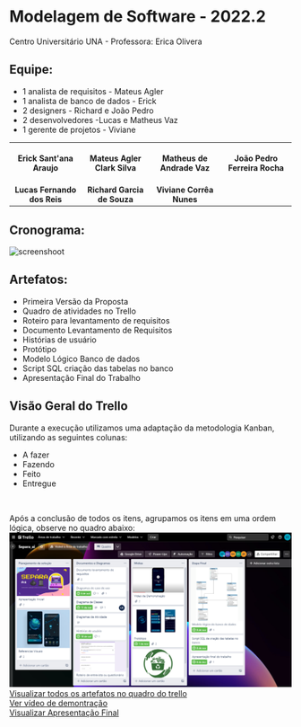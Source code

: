# Modelagem de Software  - 2022.2

Centro Universitário UNA - Professora: Erica Olivera

## Equipe:

- 1 analista de requisitos - Mateus Agler
- 1 analista de banco de dados - Erick
- 2 designers - Richard e João Pedro
- 2 desenvolvedores -Lucas e Matheus Vaz
- 1 gerente de projetos - Viviane
<table>
<tr>
<td align="center">
<img style="border-radius: 50%;" src="https://avatars.githubusercontent.com/u/79049718?v=4" width="100px;" alt=""/>
<br/>
<b> Erick Sant'ana Araujo </b>
</td>
<td align="center">
<img style="border-radius: 50%;" src="https://avatars.githubusercontent.com/u/117780129?v=4" width="100px;" alt=""/>
<br/>
<b> Mateus Agler Clark Silva </b>
</td>
<td align="center">
<img style="border-radius: 50%;" src="https://avatars.githubusercontent.com/u/99853486?v=4" width="100px;" alt=""/>
<br/>
<b> Matheus de Andrade Vaz </b>
</td>
<td align="center">
<img style="border-radius: 50%;" src="https://avatars.githubusercontent.com/u/113772814?v=4" width="100px;" alt=""/>
<br/>
<b> João Pedro Ferreira Rocha </b>
</td>
</tr>
<tr>
<td align="center">
<img style="border-radius: 50%;" src="https://avatars.githubusercontent.com/u/102496835?v=4" width="100px;" alt=""/>
<br/>
<b> Lucas Fernando dos Reis </b>
</td>
<td align="center">
<img style="border-radius: 50%;" src="https://avatars.githubusercontent.com/u/35472546?v=4" width="100px;" alt=""/>
<br/>
<b> Richard Garcia de Souza </b>
</td>

<td align="center">
<img style="border-radius: 50%;" src="https://avatars.githubusercontent.com/u/82071191?v=44" width="100px;" alt=""/>
<br/>
<b> Viviane Corrêa Nunes </b>
</td>
</tr>
</table>


## Cronograma:

![screenshoot](calendário_atividades.png)

## Artefatos:
- Primeira Versão da Proposta 
- Quadro de atividades no Trello 
- Roteiro para levantamento de requisitos  
- Documento Levantamento de Requisitos  
- Histórias de usuário  
- Protótipo
- Modelo Lógico Banco de dados 
- Script SQL criação das tabelas no banco 
- Apresentação Final do Trabalho 

## Visão Geral do Trello
Durante a execução utilizamos uma adaptação da metodologia Kanban, utilizando as  seguintes colunas: 
- A fazer 
- Fazendo
- Feito 
- Entregue
<br>

Após a conclusão de todos os itens, agrupamos os itens em uma ordem lógica, observe no quadro abaixo: <br>
![screenshoot](quadro_trello.png) 
[Visualizar todos os artefatos no quadro do trello](https://trello.com/b/P8pawnV3/separaai) <br>
[Ver vídeo de demontração](https://drive.google.com/file/d/1e4oyD-rKnmN5PUfXc7lGyDEPLs2xf2oG/view?usp=sharing) <br>
[Visualizar Apresentação Final](https://docs.google.com/presentation/d/1928o0AbjFowq8ipgAo0DpVZAphINj59s6WhcDXYjAsE/edit?usp=sharing)